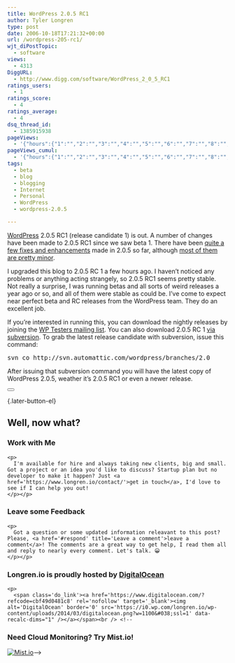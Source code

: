 ```yaml
---
title: WordPress 2.0.5 RC1
author: Tyler Longren
type: post
date: 2006-10-18T17:21:32+00:00
url: /wordpress-205-rc1/
wjt_diPostTopic:
  - software
views:
  - 4313
DiggURL:
  - http://www.digg.com/software/WordPress_2_0_5_RC1
ratings_users:
  - 1
ratings_score:
  - 4
ratings_average:
  - 4
dsq_thread_id:
  - 1385915938
pageViews:
  - '{"hours":{"1":"","2":"","3":"","4":"","5":"","6":"","7":"","8":"","9":"","10":"","11":"","12":"","13":"","14":"","15":"","16":"","17":"","18":"","19":"","20":"","21":"","22":"","23":"","24":"","25":"","26":"","27":"","28":"","29":"","30":"","31":"","32":"","33":"","34":"","35":"","36":"","37":"","38":"","39":"","40":"","41":"","42":"","43":"","44":"","45":"","46":"","47":""},"days":{"2":"","3":"","4":"","5":"","6":"","7":"","8":"","9":"","10":"","11":"","12":"","13":"","14":""},"weeks":{"3":"","4":"","5":"","6":"","7":"","8":"","9":"","10":"","11":"","12":""},"months":{"4":"","5":"","6":"","7":"","8":"","9":"","10":"","11":"","12":"","13":"","14":"","15":"","16":"","17":"","18":"","19":"","20":"","21":"","22":"","23":"","24":""}}'
pageViews_cumul:
  - '{"hours":{"1":"","2":"","3":"","4":"","5":"","6":"","7":"","8":"","9":"","10":"","11":"","12":"","13":"","14":"","15":"","16":"","17":"","18":"","19":"","20":"","21":"","22":"","23":"","24":"","25":"","26":"","27":"","28":"","29":"","30":"","31":"","32":"","33":"","34":"","35":"","36":"","37":"","38":"","39":"","40":"","41":"","42":"","43":"","44":"","45":"","46":"","47":""},"days":{"2":"","3":"","4":"","5":"","6":"","7":"","8":"","9":"","10":"","11":"","12":"","13":"","14":""},"weeks":{"3":"","4":"","5":"","6":"","7":"","8":"","9":"","10":"","11":"","12":""},"months":{"4":"","5":"","6":"","7":"","8":"","9":"","10":"","11":"","12":"","13":"","14":"","15":"","16":"","17":"","18":"","19":"","20":"","21":"","22":"","23":"","24":""}}'
tags:
  - beta
  - blog
  - blogging
  - Internet
  - Personal
  - WordPress
  - wordpress-2.0.5

---
```

[WordPress][1] 2.0.5 RC1 (release candidate 1) is out. A number of changes have been made to 2.0.5 RC1 since we saw beta 1. There have been [quite a few fixes and enhancements][2] made in 2.0.5 so far, although [most of them are pretty minor][3]. 

I upgraded this blog to 2.0.5 RC 1 a few hours ago. I haven&#8217;t noticed any problems or anything acting strangely, so 2.0.5 RC1 seems pretty stable. Not really a surprise, I was running betas and all sorts of weird releases a year ago or so, and all of them were stable as could be. I&#8217;ve come to expect near perfect beta and RC releases from the WordPress team. They do an excellent job.

If you&#8217;re interested in running this, you can download the nightly releases by joining the [WP Testers mailing list][4]. You can also download 2.0.5 RC 1 [via subversion][5]. To grab the latest release candidate with subversion, issue this command:

<pre>svn co http://svn.automattic.com/wordpress/branches/2.0</pre>

After issuing that subversion command you will have the latest copy of WordPress 2.0.5, weather it&#8217;s 2.0.5 RC1 or even a newer release. 

<div class="wpulike wpulike-default " >
  <div class="wp_ulike_general_class wp_ulike_is_not_liked">
    <button type="button"
					aria-label="Like Button"
					data-ulike-id="2263"
					data-ulike-nonce="546046883b"
					data-ulike-type="likeThis"
					data-ulike-template="wpulike-default"
					data-ulike-display-likers="0"
					data-ulike-disable-pophover="0"
					class="wp_ulike_btn wp_ulike_put_image wp_likethis_2263"></button><span class="count-box"></span>
  </div>
</div>

[][6]{.later-button-el}

<div class='what-next'>
  <h2>
    Well, now what?
  </h2>
  
  <div class='hire'>
    <h3>
      Work with Me
    </h3>
    
    <p>
      I'm available for hire and always taking new clients, big and small. Got a project or an idea you'd like to discuss? Startup plan but no developer to make it happen? Just <a href='https://www.longren.io/contact/'>get in touch</a>, I'd love to see if I can help you out!
    </p></p>
  </div>
  
  <div class='hire'>
    <h3>
      Leave some Feedback
    </h3>
    
    <p>
      Got a question or some updated information releavant to this post? Please, <a href='#respond' title='Leave a comment'>leave a comment</a>! The comments are a great way to get help, I read them all and reply to nearly every comment. Let's talk. 😀
    </p></p>
  </div>
  
  <div class='now-what-bottom-ad'>
    <h3>
      Longren.io is proudly hosted by <a href='https://www.digitalocean.com/?refcode=cbf49d0481c8'>DigitalOcean</a>
    </h3>
    
    <p>
      <span class='do_link'><a href='https://www.digitalocean.com/?refcode=cbf49d0481c8' rel='nofollow' target='_blank'><img alt='DigitalOcean' border='0' src='https://i0.wp.com/longren.io/wp-content/uploads/2014/03/digitalocean.png?w=1100&#038;ssl=1' data-recalc-dims="1" /></a></span><br /> <!--

<h3>Need Cloud Monitoring? Try Mist.io!</h3>

<span class='do_link'><a href='http://mist.io/?ref=tyler' rel='nofollow' target='_blank'><img alt='Mist.io' border='0' src='https://i0.wp.com/longren.io/wp-content/uploads/2014/04/mistio.jpg?w=1100&#038;ssl=1' data-recalc-dims="1"></a></span>--></div> </div>

 [1]: http://www.wordpress.org/
 [2]: http://trac.wordpress.org/query?status=closed&milestone=2.0.5
 [3]: http://dougal.gunters.org/blog/2006/10/17/wordpress-205-rc1
 [4]: http://lists.automattic.com/mailman/listinfo/wp-testers
 [5]: http://wordpress.org/download/svn/
 [6]: #